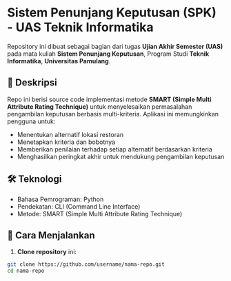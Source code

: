 # Sistem Penunjang Keputusan (SPK) - UAS Teknik Informatika

Repository ini dibuat sebagai bagian dari tugas **Ujian Akhir Semester (UAS)** pada mata kuliah **Sistem Penunjang Keputusan**, Program Studi **Teknik Informatika**, **Universitas Pamulang**.

## 📌 Deskripsi

Repo ini berisi source code implementasi metode **SMART (Simple Multi Attribute Rating Technique)** untuk menyelesaikan permasalahan pengambilan keputusan berbasis multi-kriteria. Aplikasi ini memungkinkan pengguna untuk:

- Menentukan alternatif lokasi restoran
- Menetapkan kriteria dan bobotnya
- Memberikan penilaian terhadap setiap alternatif berdasarkan kriteria
- Menghasilkan peringkat akhir untuk mendukung pengambilan keputusan

## 🛠️ Teknologi

- Bahasa Pemrograman: Python
- Pendekatan: CLI (Command Line Interface)
- Metode: SMART (Simple Multi Attribute Rating Technique)

## 🚀 Cara Menjalankan

1. **Clone repository** ini:

```bash
git clone https://github.com/username/nama-repo.git
cd nama-repo
